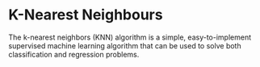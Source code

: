 # K-Nearest Neighbours

The k-nearest neighbors (KNN) algorithm is a simple, easy-to-implement supervised machine learning algorithm that can be used to solve both classification and regression problems.
